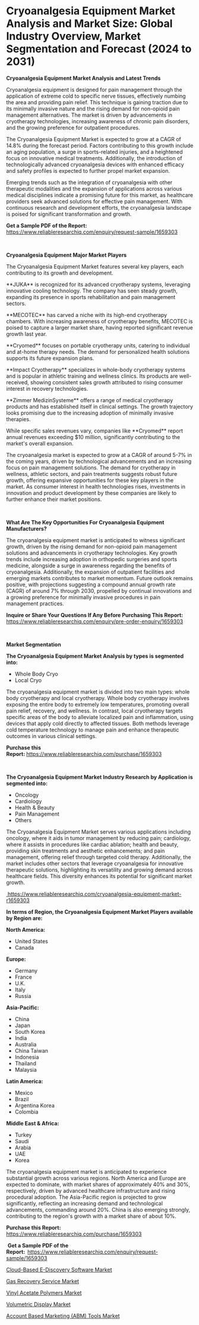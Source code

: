 <p><h1>Cryoanalgesia Equipment Market Analysis and Market Size: Global Industry Overview, Market Segmentation and Forecast (2024 to 2031)</h1></p><p><strong>Cryoanalgesia Equipment Market Analysis and Latest Trends</strong></p>
<p><p>Cryoanalgesia equipment is designed for pain management through the application of extreme cold to specific nerve tissues, effectively numbing the area and providing pain relief. This technique is gaining traction due to its minimally invasive nature and the rising demand for non-opioid pain management alternatives. The market is driven by advancements in cryotherapy technologies, increasing awareness of chronic pain disorders, and the growing preference for outpatient procedures.</p><p>The Cryoanalgesia Equipment Market is expected to grow at a CAGR of 14.8% during the forecast period. Factors contributing to this growth include an aging population, a surge in sports-related injuries, and a heightened focus on innovative medical treatments. Additionally, the introduction of technologically advanced cryoanalgesia devices with enhanced efficacy and safety profiles is expected to further propel market expansion. </p><p>Emerging trends such as the integration of cryoanalgesia with other therapeutic modalities and the expansion of applications across various medical disciplines indicate a promising future for this market, as healthcare providers seek advanced solutions for effective pain management. With continuous research and development efforts, the cryoanalgesia landscape is poised for significant transformation and growth.</p></p>
<p><strong>Get a Sample PDF of the Report:&nbsp;</strong> <a href="https://www.reliableresearchiq.com/enquiry/request-sample/1659303?utm_campaign=1138&utm_medium=2&utm_source=Github&utm_content=ia&utm_term=28092024&utm_id=cryoanalgesia-equipment">https://www.reliableresearchiq.com/enquiry/request-sample/1659303</a></p>
<p>&nbsp;</p>
<p><strong>Cryoanalgesia Equipment Major Market Players</strong></p>
<p><p>The Cryoanalgesia Equipment Market features several key players, each contributing to its growth and development. </p><p>**JUKA** is recognized for its advanced cryotherapy systems, leveraging innovative cooling technology. The company has seen steady growth, expanding its presence in sports rehabilitation and pain management sectors.</p><p>**MECOTEC** has carved a niche with its high-end cryotherapy chambers. With increasing awareness of cryotherapy benefits, MECOTEC is poised to capture a larger market share, having reported significant revenue growth last year.</p><p>**Cryomed** focuses on portable cryotherapy units, catering to individual and at-home therapy needs. The demand for personalized health solutions supports its future expansion plans.</p><p>**Impact Cryotherapy** specializes in whole-body cryotherapy systems and is popular in athletic training and wellness clinics. Its products are well-received, showing consistent sales growth attributed to rising consumer interest in recovery technologies.</p><p>**Zimmer MedizinSysteme** offers a range of medical cryotherapy products and has established itself in clinical settings. The growth trajectory looks promising due to the increasing adoption of minimally invasive therapies.</p><p>While specific sales revenues vary, companies like **Cryomed** report annual revenues exceeding $10 million, significantly contributing to the market's overall expansion.</p><p>The cryoanalgesia market is expected to grow at a CAGR of around 5-7% in the coming years, driven by technological advancements and an increasing focus on pain management solutions. The demand for cryotherapy in wellness, athletic sectors, and pain treatments suggests robust future growth, offering expansive opportunities for these key players in the market. As consumer interest in health technologies rises, investments in innovation and product development by these companies are likely to further enhance their market positions.</p></p>
<p>&nbsp;</p>
<p><strong>What Are The Key Opportunities For Cryoanalgesia Equipment Manufacturers?</strong></p>
<p><p>The cryoanalgesia equipment market is anticipated to witness significant growth, driven by the rising demand for non-opioid pain management solutions and advancements in cryotherapy technologies. Key growth trends include increasing adoption in orthopedic surgeries and sports medicine, alongside a surge in awareness regarding the benefits of cryoanalgesia. Additionally, the expansion of outpatient facilities and emerging markets contributes to market momentum. Future outlook remains positive, with projections suggesting a compound annual growth rate (CAGR) of around 7% through 2030, propelled by continual innovations and a growing preference for minimally invasive procedures in pain management practices.</p></p>
<p><strong>Inquire or Share Your Questions If Any Before Purchasing This Report:</strong> <a href="https://www.reliableresearchiq.com/enquiry/pre-order-enquiry/1659303?utm_campaign=1138&utm_medium=2&utm_source=Github&utm_content=ia&utm_term=28092024&utm_id=cryoanalgesia-equipment">https://www.reliableresearchiq.com/enquiry/pre-order-enquiry/1659303</a></p>
<p>&nbsp;</p>
<p><strong>Market Segmentation</strong></p>
<p><strong>The Cryoanalgesia Equipment Market Analysis by types is segmented into:</strong></p>
<p><ul><li>Whole Body Cryo</li><li>Local Cryo</li></ul></p>
<p><p>The cryoanalgesia equipment market is divided into two main types: whole body cryotherapy and local cryotherapy. Whole body cryotherapy involves exposing the entire body to extremely low temperatures, promoting overall pain relief, recovery, and wellness. In contrast, local cryotherapy targets specific areas of the body to alleviate localized pain and inflammation, using devices that apply cold directly to affected tissues. Both methods leverage cold temperature technology to manage pain and enhance therapeutic outcomes in various clinical settings.</p></p>
<p><strong>Purchase this Report:&nbsp;</strong><a href="https://www.reliableresearchiq.com/purchase/1659303?utm_campaign=1138&utm_medium=2&utm_source=Github&utm_content=ia&utm_term=28092024&utm_id=cryoanalgesia-equipment">https://www.reliableresearchiq.com/purchase/1659303</a></p>
<p>&nbsp;</p>
<p><strong>The Cryoanalgesia Equipment Market Industry Research by Application is segmented into:</strong></p>
<p><ul><li>Oncology</li><li>Cardiology</li><li>Health & Beauty</li><li>Pain Management</li><li>Others</li></ul></p>
<p><p>The Cryoanalgesia Equipment Market serves various applications including oncology, where it aids in tumor management by reducing pain; cardiology, where it assists in procedures like cardiac ablation; health and beauty, providing skin treatments and aesthetic enhancements; and pain management, offering relief through targeted cold therapy. Additionally, the market includes other sectors that leverage cryoanalgesia for innovative therapeutic solutions, highlighting its versatility and growing demand across healthcare fields. This diversity enhances its potential for significant market growth.</p></p>
<p><a href="https://www.reliableresearchiq.com/cryoanalgesia-equipment-market-r1659303?utm_campaign=1138&utm_medium=2&utm_source=Github&utm_content=ia&utm_term=28092024&utm_id=cryoanalgesia-equipment">&nbsp;https://www.reliableresearchiq.com/cryoanalgesia-equipment-market-r1659303</a></p>
<p><strong>In terms of Region, the Cryoanalgesia Equipment Market Players available by Region are:</strong></p>
<p>
    <p> <strong> North America: </strong>
        <ul>
            <li>United States</li>
            <li>Canada</li>
        </ul>
        </p> 
    <p> <strong> Europe: </strong>
        <ul>
            <li>Germany</li>
            <li>France</li>
            <li>U.K.</li>
            <li>Italy</li>
            <li>Russia</li>
        </ul>
        </p> 
    <p> <strong> Asia-Pacific: </strong>
        <ul>
            <li>China</li>
            <li>Japan</li>
            <li>South Korea</li>
            <li>India</li>
            <li>Australia</li>
            <li>China Taiwan</li>
            <li>Indonesia</li>
            <li>Thailand</li>
            <li>Malaysia</li>
        </ul>
        </p> 
    <p> <strong> Latin America: </strong>
        <ul>
            <li>Mexico</li>
            <li>Brazil</li>
            <li>Argentina Korea</li>
            <li>Colombia</li>
        </ul>
        </p> 
    <p> <strong> Middle East & Africa: </strong>
        <ul>
            <li>Turkey</li>
            <li>Saudi</li>
            <li>Arabia</li>
            <li>UAE</li>
            <li>Korea</li>
        </ul>
    </p>
    </p>
<p><p>The cryoanalgesia equipment market is anticipated to experience substantial growth across various regions. North America and Europe are expected to dominate, with market shares of approximately 40% and 30%, respectively, driven by advanced healthcare infrastructure and rising procedural adoption. The Asia-Pacific region is projected to grow significantly, reflecting an increasing demand and technological advancements, commanding around 20%. China is also emerging strongly, contributing to the region's growth with a market share of about 10%.</p></p>
<p><strong>Purchase this Report: </strong><a href="https://www.reliableresearchiq.com/purchase/1659303?utm_campaign=1138&utm_medium=2&utm_source=Github&utm_content=ia&utm_term=28092024&utm_id=cryoanalgesia-equipment">https://www.reliableresearchiq.com/purchase/1659303</a></p>
<p>&nbsp;<strong>Get a Sample PDF of the Report:&nbsp;&nbsp;</strong><a href="https://www.reliableresearchiq.com/enquiry/request-sample/1659303?utm_campaign=1138&utm_medium=2&utm_source=Github&utm_content=ia&utm_term=28092024&utm_id=cryoanalgesia-equipment">https://www.reliableresearchiq.com/enquiry/request-sample/1659303</a></p>
<p><strong></strong></p>
<p><p><a href="https://issuu.com/reportprime-2/docs/cloud-based-e-discovery-software-ma_560db0c3836bf6?utm_campaign=1138&utm_medium=2&utm_source=Github&utm_content=ia&utm_term=28092024&utm_id=cryoanalgesia-equipment">Cloud-Based E-Discovery Software Market</a></p><p><a href="https://github.com/GreisGjoni464/Market-Research-Report-List-1/blob/main/gas-recovery-service-market.md?utm_campaign=1138&utm_medium=2&utm_source=Github&utm_content=ia&utm_term=28092024&utm_id=cryoanalgesia-equipment">Gas Recovery Service Market</a></p><p><a href="https://www.linkedin.com/pulse/what-innovations-market-trends-shaping-vinyl-acetate-ga6ze?utm_campaign=1138&utm_medium=2&utm_source=Github&utm_content=ia&utm_term=28092024&utm_id=cryoanalgesia-equipment">Vinyl Acetate Polymers Market</a></p><p><a href="https://www.linkedin.com/pulse/volumetric-display-market-size-growth-trends-industry-analysis-rc2ke?utm_campaign=1138&utm_medium=2&utm_source=Github&utm_content=ia&utm_term=28092024&utm_id=cryoanalgesia-equipment">Volumetric Display Market</a></p><p><a href="https://issuu.com/reportprime-2/docs/account-based-marketing-abm-tools-m_94c6dd7565e954?utm_campaign=1138&utm_medium=2&utm_source=Github&utm_content=ia&utm_term=28092024&utm_id=cryoanalgesia-equipment">Account Based Marketing (ABM) Tools Market</a></p></p>